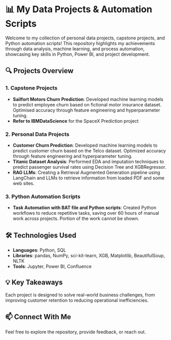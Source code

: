 # 📊 My Data Projects & Automation Scripts

Welcome to my collection of personal data projects, capstone projects, and Python automation scripts! This repository highlights my achievements through data analysis, machine learning, and process automation, showcasing key skills in Python, Power BI, and project development.

## 🔍 Projects Overview

### 1. **Capstone Projects**
   - **Sailfort Motors Churn Prediction**: Developed machine learning models to predict employee churn based on fictional motor insurance dataset. Optimised accuracy through feature engineering and hyperparameter tuning.
   - **Refer to IBMDataScience** for the SpaceX Prediction project

### 2. **Personal Data Projects**
   - **Customer Churn Prediction**: Developed machine learning models to predict customer churn based on the Telco dataset. Optimized accuracy through feature engineering and hyperparameter tuning.
   - **Titanic Dataset Analysis**: Performed EDA and imputation techniques to predict passenger survival rates using Decision Tree and XGBRegressor.
   - **RAG LLMs**: Creating a Retrieval Augmented Generation pipeline using LangChain and LLMs to retrieve information from loaded PDF and some web sites.

### 3. **Python Automation Scripts**
   - **Task Automation with BAT file and Python scripts**: Created Python workflows to reduce repetitive tasks, saving over 60 hours of manual work across projects. Portion of the work cannot be shown.

## 🛠️ Technologies Used
- **Languages**: Python, SQL
- **Libraries**: pandas, NumPy, sci-kit-learn, XGB, Matplotlib, BeautifulSoup, NLTK
- **Tools**: Jupyter, Power BI, Confluence

## 💡 Key Takeaways
Each project is designed to solve real-world business challenges, from improving customer retention to reducing operational inefficiencies.

## 📫 Connect With Me
Feel free to explore the repository, provide feedback, or reach out.
